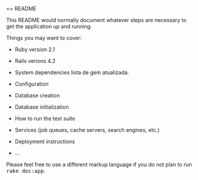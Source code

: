 == README

This README would normally document whatever steps are necessary to get the
application up and running.

Things you may want to cover:

* Ruby version
2.1
* Rails verions
4.2
* System dependencies
lista de gem atualizada.

* Configuration


* Database creation

* Database initialization

* How to run the test suite

* Services (job queues, cache servers, search engines, etc.)

* Deployment instructions

* ...


Please feel free to use a different markup language if you do not plan to run
<tt>rake doc:app</tt>.
